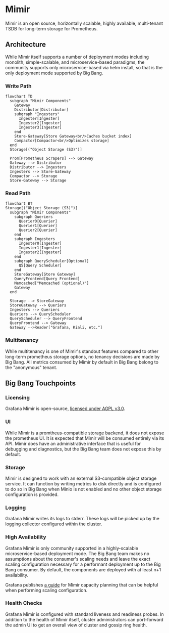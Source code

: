 # Mimir

Mimir is an open source, horizontally scalable, highly available, multi-tenant
TSDB for long-term storage for Prometheus.

## Architecture

While Mimir itself supports a number of deployment modes including monolith,
simple-scalable, and microservice-based paradigms, the community supports only
microservice-based via helm install, so that is the only deployment mode
supported by Big Bang.

### Write Path

```mermaid
flowchart TD
  subgraph "Mimir Components"
    Gateway
    Distributor[Distributor]
    subgraph "Ingesters"
      Ingester[Ingester]
      Ingester2[Ingester]
      Ingester3[Ingester]
    end
    Store-Gateway[Store Gateway<br/>Caches bucket index]
    Compactor[Compactor<br/>Optimizes storage]
  end
  Storage[("Object Storage (S3)")]

  Prom[Prometheus Scrapers] --> Gateway
  Gateway --> Distributor
  Distributor --> Ingesters
  Ingesters --> Store-Gateway
  Compactor --> Storage
  Store-Gateway --> Storage
```

### Read Path

```mermaid
flowchart BT
Storage[("Object Storage (S3)")]
  subgraph "Mimir Components"
    subgraph Queriers
      Querier0[Querier]
      Querier1[Querier]
      Querier2[Querier]
    end
    subgraph Ingesters
      Ingester0[Ingester]
      Ingester1[Ingester]
      Ingester2[Ingester]
    end
    subgraph QueryScheduler[Optional]
      QS[Query Scheduler]
    end
    StoreGateway[Store Gateway]
    QueryFrontend[Query Frontend]
    Memcached["Memcached (optional)"]
    Gateway
  end

  Storage --> StoreGateway
  StoreGateway --> Queriers
  Ingesters --> Queriers
  Queriers --> QueryScheduler
  QueryScheduler --> QueryFrontend
  QueryFrontend --> Gateway
  Gateway -->Reader["Grafana, Kiali, etc."]
```

### Multitenancy

While multitenancy is one of Mimir's standout features compared to other
long-term prometheus storage options, no tenancy decisions are made by Big Bang.
All metrics consumed by Mimir by default in Big Bang belong to the "anonymous"
tenant.

## Big Bang Touchpoints

### Licensing

Grafana Mimir is open-source,
[licensed under AGPL v3.0](https://github.com/grafana/mimir/blob/main/LICENSE).

### UI

While Mimir is a promtheus-compatible storage backend, it does not expose the
prometheus UI. It is expected that Mimir will be consumed entirely via its API.
Mimir does have an administrative interface that is useful for debugging
and diagnostics, but the Big Bang team does not expose this by default.

### Storage

Mimir is designed to work with an external S3-compatible object storage service.
It can function by writing metrics to disk directly and is configured to do so
in Big Bang when Minio is not enabled and no other object storage configuration
is provided.

### Logging

Grafana Mimir writes its logs to stderr. These logs will be picked up by the
logging collector configured within the cluster.

### High Availability

Grafana Mimir is only community supported in a highly-scalable
microservice-based deployment mode. The Big Bang team makes no assumptions about
the consumer's scaling needs and leave the exact scaling configuration necessary
for a performant deployment up to the Big Bang consumer. By default, the
components are deployed with at least n+1 availability.

Grafana publishes
[a guide](https://grafana.com/docs/mimir/latest/manage/run-production-environment/planning-capacity/)
for Mimir capacity planning that can be helpful when performing scaling
configuration.

### Health Checks

Grafana Mimir is configured with standard liveness and readiness probes. In
addition to the health of Mimir itself, cluster administrators can port-forward
the admin UI to get an overall view of cluster and gossip ring health.
